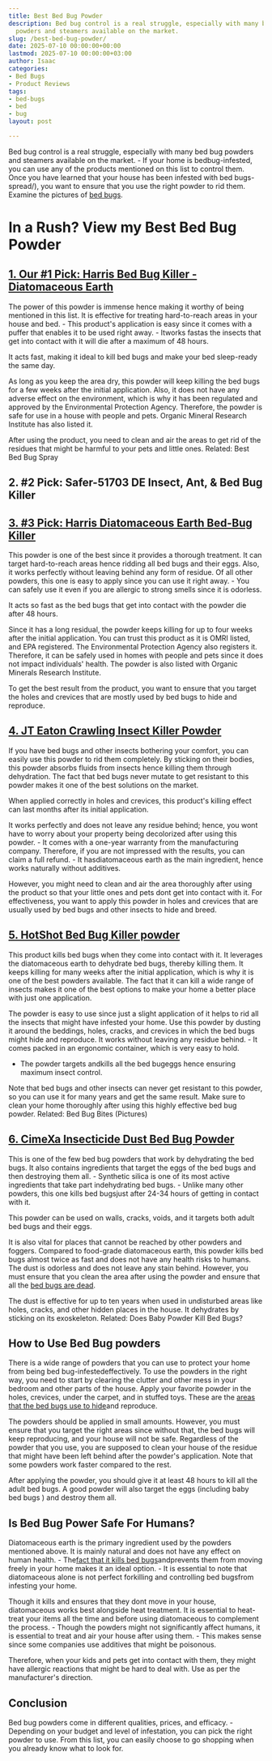 ```yaml
---
title: Best Bed Bug Powder
description: Bed bug control is a real struggle, especially with many bed bug 
  powders and steamers available on the market.
slug: /best-bed-bug-powder/
date: 2025-07-10 00:00:00+00:00
lastmod: 2025-07-10 00:00:00+03:00
author: Isaac
categories:
- Bed Bugs
- Product Reviews
tags:
- bed-bugs
- bed
- bug
layout: post

---
```

Bed bug control is a real struggle, especially with many bed bug powders and steamers available on the market. - If your home is bedbug-infested, you can use any of the products mentioned on this list to control them. Once you have learned that your house has been infested with bed bugs-spread/), you want to ensure that you use the right powder to rid them. Examine the pictures of [bed bugs](https://pestpolicy.com/pictures-of-bed-bugs/).

# **In a Rush? View my Best Bed Bug Powder**

##  [1. Our #1 Pick: Harris Bed Bug Killer - Diatomaceous Earth](https://www.amazon.com/dp/B005GXKEUM/?tag=p-policy-20)

The power of this powder is immense hence making it worthy of being mentioned in this list. It is effective for treating hard-to-reach areas in your house and bed. - This product's application is easy since it comes with a puffer that enables it to be used right away. - Itworks fastas the insects that get into contact with it will die after a maximum of 48 hours.

It acts fast, making it ideal to kill bed bugs and make your bed sleep-ready the same day.

As long as you keep the area dry, this powder will keep killing the bed bugs for a few weeks after the initial application. Also, it does not have any adverse effect on the environment, which is why it has been regulated and approved by the Environmental Protection Agency. Therefore, the powder is safe for use in a house with people and pets. Organic Mineral Research Institute has also listed it.

After using the product, you need to clean and air the areas to get rid of the residues that might be harmful to your pets and little ones. Related: Best Bed Bug Spray

##  **2. #2 Pick: Safer-51703 DE Insect, Ant, & Bed Bug Killer**

##  [3. #3 Pick: Harris Diatomaceous Earth Bed-Bug Killer](https://www.amazon.com/dp/B06WD7RL6L/?tag=p-policy-20)

This powder is one of the best since it provides a thorough treatment. It can target hard-to-reach areas hence ridding all bed bugs and their eggs. Also, it works perfectly without leaving behind any form of residue. Of all other powders, this one is easy to apply since you can use it right away. - You can safely use it even if you are allergic to strong smells since it is odorless.

It acts so fast as the bed bugs that get into contact with the powder die after 48 hours.

Since it has a long residual, the powder keeps killing for up to four weeks after the initial application. You can trust this product as it is OMRI listed, and EPA registered. The Environmental Protection Agency also registers it. Therefore, it can be safely used in homes with people and pets since it does not impact individuals' health. The powder is also listed with Organic Minerals Research Institute.

To get the best result from the product, you want to ensure that you target the holes and crevices that are mostly used by bed bugs to hide and reproduce.

##  [4. JT Eaton Crawling Insect Killer Powder](https://www.amazon.com/dp/B00EOMFSU2/?tag=p-policy-20)

If you have bed bugs and other insects bothering your comfort, you can easily use this powder to rid them completely. By sticking on their bodies, this powder absorbs fluids from insects hence killing them through dehydration. The fact that bed bugs never mutate to get resistant to this powder makes it one of the best solutions on the market.

When applied correctly in holes and crevices, this product's killing effect can last months after its initial application.

It works perfectly and does not leave any residue behind; hence, you wont have to worry about your property being decolorized after using this powder. - It comes with a one-year warranty from the manufacturing company. Therefore, if you are not impressed with the results, you can claim a full refund. - It hasdiatomaceous earth as the main ingredient, hence works naturally without additives.

However, you might need to clean and air the area thoroughly after using the product so that your little ones and pets dont get into contact with it. For effectiveness, you want to apply this powder in holes and crevices that are usually used by bed bugs and other insects to hide and breed.

##  [5. HotShot Bed Bug Killer powder](https://www.amazon.com/dp/B01MUGRY5C/?tag=p-policy-20)

This product kills bed bugs when they come into contact with it. It leverages the diatomaceous earth to dehydrate bed bugs, thereby killing them. It keeps killing for many weeks after the initial application, which is why it is one of the best powders available. The fact that it can kill a wide range of insects makes it one of the best options to make your home a better place with just one application.

The powder is easy to use since just a slight application of it helps to rid all the insects that might have infested your home. Use this powder by dusting it around the beddings, holes, cracks, and crevices in which the bed bugs might hide and reproduce. It works without leaving any residue behind. - It comes packed in an ergonomic container, which is very easy to hold.

- The powder targets andkills all the bed bugeggs hence ensuring maximum insect control.

Note that bed bugs and other insects can never get resistant to this powder, so you can use it for many years and get the same result. Make sure to clean your home thoroughly after using this highly effective bed bug powder. Related: Bed Bug Bites (Pictures)

##  [6. CimeXa Insecticide Dust Bed Bug Powder](https://www.amazon.com/dp/B00FHNAFHI/?tag=p-policy-20)

This is one of the few bed bug powders that work by dehydrating the bed bugs. It also contains ingredients that target the eggs of the bed bugs and then destroying them all. - Synthetic silica is one of its most active ingredients that take part indehydrating bed bugs. - Unlike many other powders, this one kills bed bugsjust after 24-34 hours of getting in contact with it.

This powder can be used on walls, cracks, voids, and it targets both adult bed bugs and their eggs.

It is also vital for places that cannot be reached by other powders and foggers. Compared to food-grade diatomaceous earth, this powder kills bed bugs almost twice as fast and does not have any health risks to humans. The dust is odorless and does not leave any stain behind. However, you must ensure that you clean the area after using the powder and ensure that all the [bed bugs are dead](https://pestpolicy.com/dead-bed-bugs/).

The dust is effective for up to ten years when used in undisturbed areas like holes, cracks, and other hidden places in the house. It dehydrates by sticking on its exoskeleton. Related: Does Baby Powder Kill Bed Bugs?

##  How to Use Bed Bug powders

There is a wide range of powders that you can use to protect your home from being bed bug-infestedeffectively. To use the powders in the right way, you need to start by clearing the clutter and other mess in your bedroom and other parts of the house. Apply your favorite powder in the holes, crevices, under the carpet, and in stuffed toys. These are the [areas that the bed bugs use to hide](https://pestpolicy.com/what-causes-bed-bugs/)and reproduce.

The powders should be applied in small amounts. However, you must ensure that you target the right areas since without that, the bed bugs will keep reproducing, and your house will not be safe. Regardless of the powder that you use, you are supposed to clean your house of the residue that might have been left behind after the powder's application. Note that some powders work faster compared to the rest.

After applying the powder, you should give it at least 48 hours to kill all the adult bed bugs. A good powder will also target the eggs (including baby bed bugs ) and destroy them all.

##  Is Bed Bug Power Safe For Humans?

Diatomaceous earth is the primary ingredient used by the powders mentioned above. It is mainly natural and does not have any effect on human health. - The[fact that it kills bed bugs](https://pestpolicy.com/what-happens-when-you-squish-a-bed-bug/)andprevents them from moving freely in your home makes it an ideal option. - It is essential to note that diatomaceous alone is not perfect forkilling and controlling bed bugsfrom infesting your home.

Though it kills and ensures that they dont move in your house, diatomaceous works best alongside heat treatment. It is essential to heat-treat your items all the time and before using diatomaceous to complement the process. - Though the powders might not significantly affect humans, it is essential to treat and air your house after using them. - This makes sense since some companies use additives that might be poisonous.

Therefore, when your kids and pets get into contact with them, they might have allergic reactions that might be hard to deal with. Use as per the manufacturer's direction.

##  Conclusion

Bed bug powders come in different qualities, prices, and efficacy. - Depending on your budget and level of infestation, you can pick the right powder to use. From this list, you can easily choose to go shopping when you already know what to look for.